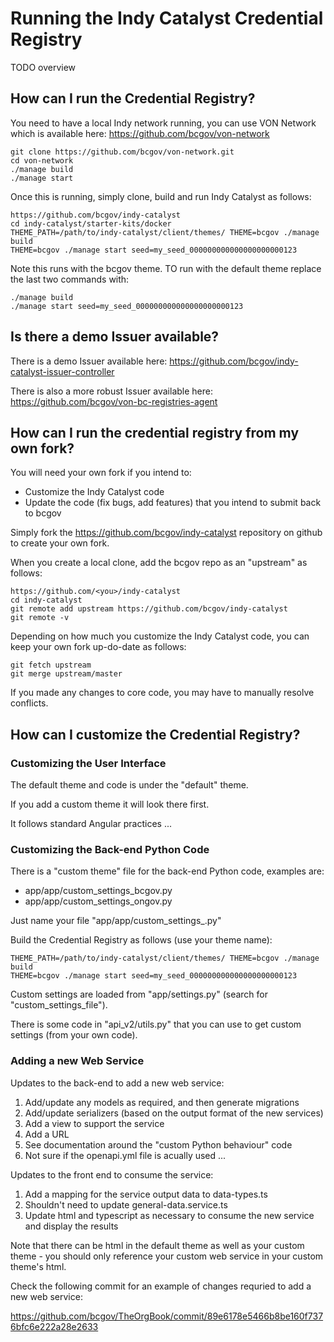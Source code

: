 
# Running the Indy Catalyst Credential Registry

TODO overview


## How can I run the Credential Registry?

You need to have a local Indy network running, you can use VON Network which is available here:  https://github.com/bcgov/von-network

```
git clone https://github.com/bcgov/von-network.git
cd von-network
./manage build
./manage start
```

Once this is running, simply clone, build and run Indy Catalyst as follows:

```
https://github.com/bcgov/indy-catalyst
cd indy-catalyst/starter-kits/docker
THEME_PATH=/path/to/indy-catalyst/client/themes/ THEME=bcgov ./manage build
THEME=bcgov ./manage start seed=my_seed_000000000000000000000123
```

Note this runs with the bcgov theme.  TO run with the default theme replace the last two commands with:

```
./manage build
./manage start seed=my_seed_000000000000000000000123
```


## Is there a demo Issuer available?

There is a demo Issuer available here:  https://github.com/bcgov/indy-catalyst-issuer-controller

There is also a more robust Issuer available here:  https://github.com/bcgov/von-bc-registries-agent


## How can I run the credential registry from my own fork?

You will need your own fork if you intend to:

- Customize the Indy Catalyst code
- Update the code (fix bugs, add features) that you intend to submit back to bcgov

Simply fork the https://github.com/bcgov/indy-catalyst repository on github to create your own fork.

When you create a local clone, add the bcgov repo as an "upstream" as follows:

```
https://github.com/<you>/indy-catalyst
cd indy-catalyst
git remote add upstream https://github.com/bcgov/indy-catalyst
git remote -v
```

Depending on how much you customize the Indy Catalyst code, you can keep your own fork up-do-date as follows:

```
git fetch upstream
git merge upstream/master
```

If you made any changes to core code, you may have to manually resolve conflicts.


## How can I customize the Credential Registry?

### Customizing the User Interface

The default theme and code is under the "default" theme.

If you add a custom theme it will look there first.

It follows standard Angular practices ...


### Customizing the Back-end Python Code

There is a "custom theme" file for the back-end Python code, examples are:

- app/app/custom_settings_bcgov.py
- app/app/custom_settings_ongov.py

Just name your file "app/app/custom_settings_<theme>.py"

Build the Credential Registry as follows (use your theme name):

```
THEME_PATH=/path/to/indy-catalyst/client/themes/ THEME=bcgov ./manage build
THEME=bcgov ./manage start seed=my_seed_000000000000000000000123
```

Custom settings are loaded from "app/settings.py" (search for "custom_settings_file").

There is some code in "api_v2/utils.py" that you can use to get custom settings (from your own code).


### Adding a new Web Service

Updates to the back-end to add a new web service:

1. Add/update any models as required, and then generate migrations
2. Add/update serializers (based on the output format of the new services)
3. Add a view to support the service
4. Add a URL
5. See documentation around the "custom Python behaviour" code
6. Not sure if the openapi.yml file is acually used ...

Updates to the front end to consume the service:

1. Add a mapping for the service output data to data-types.ts
2. Shouldn't need to update general-data.service.ts
3. Update html and typescript as necessary to consume the new service and display the results

Note that there can be html in the default theme as well as your custom theme - you should only reference your custom web service in your custom theme's html.

Check the following commit for an example of changes requried to add a new web service:

https://github.com/bcgov/TheOrgBook/commit/89e6178e5466b8be160f7376bfc6e222a28e2633

